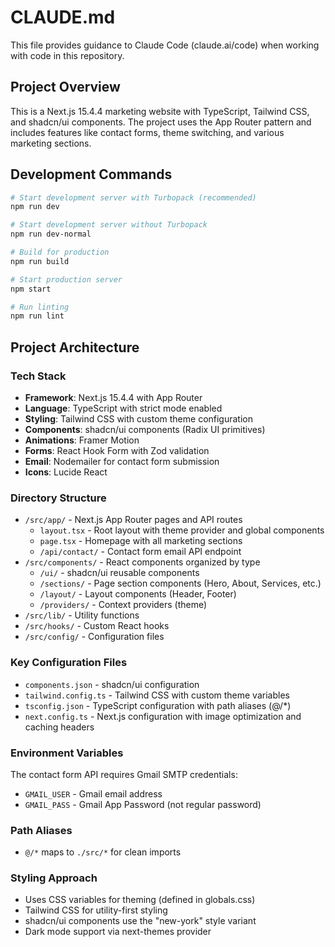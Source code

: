 # CLAUDE.md

This file provides guidance to Claude Code (claude.ai/code) when working with code in this repository.

## Project Overview

This is a Next.js 15.4.4 marketing website with TypeScript, Tailwind CSS, and shadcn/ui components. The project uses the App Router pattern and includes features like contact forms, theme switching, and various marketing sections.

## Development Commands

```bash
# Start development server with Turbopack (recommended)
npm run dev

# Start development server without Turbopack
npm run dev-normal

# Build for production
npm run build

# Start production server
npm start

# Run linting
npm run lint
```

## Project Architecture

### Tech Stack
- **Framework**: Next.js 15.4.4 with App Router
- **Language**: TypeScript with strict mode enabled
- **Styling**: Tailwind CSS with custom theme configuration
- **Components**: shadcn/ui components (Radix UI primitives)
- **Animations**: Framer Motion
- **Forms**: React Hook Form with Zod validation
- **Email**: Nodemailer for contact form submission
- **Icons**: Lucide React

### Directory Structure
- `/src/app/` - Next.js App Router pages and API routes
  - `layout.tsx` - Root layout with theme provider and global components
  - `page.tsx` - Homepage with all marketing sections
  - `/api/contact/` - Contact form email API endpoint
- `/src/components/` - React components organized by type
  - `/ui/` - shadcn/ui reusable components
  - `/sections/` - Page section components (Hero, About, Services, etc.)
  - `/layout/` - Layout components (Header, Footer)
  - `/providers/` - Context providers (theme)
- `/src/lib/` - Utility functions
- `/src/hooks/` - Custom React hooks
- `/src/config/` - Configuration files

### Key Configuration Files
- `components.json` - shadcn/ui configuration
- `tailwind.config.ts` - Tailwind CSS with custom theme variables
- `tsconfig.json` - TypeScript configuration with path aliases (@/*)
- `next.config.ts` - Next.js configuration with image optimization and caching headers

### Environment Variables
The contact form API requires Gmail SMTP credentials:
- `GMAIL_USER` - Gmail email address
- `GMAIL_PASS` - Gmail App Password (not regular password)

### Path Aliases
- `@/*` maps to `./src/*` for clean imports

### Styling Approach
- Uses CSS variables for theming (defined in globals.css)
- Tailwind CSS for utility-first styling
- shadcn/ui components use the "new-york" style variant
- Dark mode support via next-themes provider